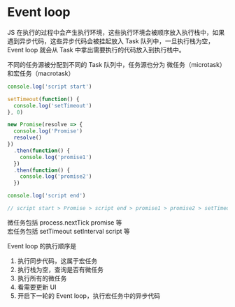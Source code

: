 # Event loop  

JS 在执行的过程中会产生执行环境，这些执行环境会被顺序放入执行栈中，如果遇到异步代码，这些异步代码会被挂起放入 Task 队列中，一旦执行栈为空，Event loop 就会从 Task 中拿出需要执行的代码放入到执行栈中。  

不同的任务源被分配到不同的 Task 队列中，任务源也分为 微任务（microtask）和宏任务（macrotask）  

```javascript
console.log('script start')

setTimeout(function() {
  console.log('setTimeout')
}, 0)

new Promise(resolve => {
  console.log('Promise')
  resolve()
})
  .then(function() {
    console.log('promise1')
  })
  .then(function() {
    console.log('promise2')
  })

console.log('script end')

// script start > Promise > script end > promise1 > promise2 > setTimeout
```  

微任务包括 process.nextTick promise 等  
宏任务包括 setTimeout setInterval script 等  

Event loop 的执行顺序是  

1. 执行同步代码，这属于宏任务  
2. 执行栈为空，查询是否有微任务
3. 执行所有的微任务  
4. 看需要更新 UI
5. 开启下一轮的 Event loop，执行宏任务中的异步代码  


# 